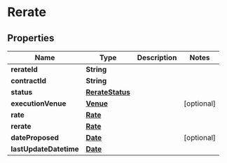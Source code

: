 # Rerate

## Properties
Name | Type | Description | Notes
------------ | ------------- | ------------- | -------------
**rerateId** | **String** |  | 
**contractId** | **String** |  | 
**status** | [**RerateStatus**](RerateStatus.md) |  | 
**executionVenue** | [**Venue**](Venue.md) |  |  [optional]
**rate** | [**Rate**](Rate.md) |  | 
**rerate** | [**Rate**](Rate.md) |  | 
**dateProposed** | [**Date**](Date.md) |  |  [optional]
**lastUpdateDatetime** | [**Date**](Date.md) |  | 
